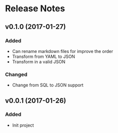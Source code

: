 # Release Notes

## v0.1.0 (2017-01-27)

### Added

- Can rename markdown files for improve the order
- Transform from YAML to JSON
- Transform in a valid JSON

### Changed

- Change from SQL to JSON support

## v0.0.1 (2017-01-26)

### Added

- Init project
